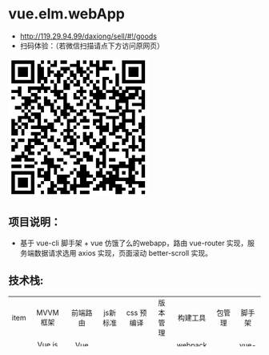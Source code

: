 # vue.elm.webApp

* http://119.29.94.99/daxiong/sell/#!/goods
* 扫码体验：（若微信扫描请点下方访问原网页）

 ![6](https://github.com/zzzkun/vue.elm.webApp/blob/master/1534317856.png)

项目说明：
--------
* 基于 vue-cli 脚手架 + vue 仿饿了么的webapp，路由 vue-router 实现，服务端数据请求选用 axios 实现，页面滚动 better-scroll 实现。

 技术栈:
 ------
 <table border="0px" align="center" bordercolor="black" width="100%" height="100px">
    <tr align="center">
        <td>item</td>
        <td>MVVM框架</td>
        <td>前端路由</td>
        <td>js新标准</td>
        <td>css 预编译</td>
        <td>版本管理</td>
        <td>构建工具</td>
        <td>	包管理</td>
        <td>脚手架</td>
    </tr>
    <tr align="center">
        <td>技术</td>
        <td>	Vue.js（1.x）</td>
        <td>Vue Router</td>
        <td>ES6</td>
        <td>stylus</td>
        <td>git</td>
        <td>webpack 2.0</td>
         <td>npm</td>
        <td>vue-cli</td>
    </tr>
</table>

